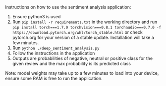 Instructions on how to use the sentiment analysis application:

1) Ensure python3 is used
2) Run ```pip install -r requirements.txt``` in the working directory and run ```pip install torch===1.7.0 torchvision===0.8.1 torchaudio===0.7.0 -f https://download.pytorch.org/whl/torch_stable.html``` or check pytorch.org for your version of a stable update. Installation will take a few minutes.
3) Run ```python ./deep_sentiment_analysis.py```
4) Follow the instructions in the application
5) Outputs are probabilities of negative, neutral or positive class for the given review and the max probability is its predicted class

Note: model weights may take up to a few minutes to load into your device, ensure some RAM is free to run the application.